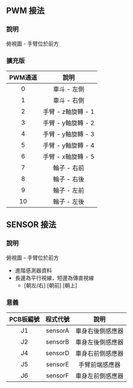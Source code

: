 ## PWM 接法

### 說明

俯視圖 - 手臂位於前方

### 擴充版

| PWM通道 |        說明        |
| :-----: | :----------------: |
|    0    |    車斗 - 左側     |
|    1    |    車斗 - 右側     |
|    2    | 手臂 - z軸旋轉 - 1 |
|    3    | 手臂 - y軸旋轉 - 2 |
|    4    | 手臂 - y軸旋轉 - 3 |
|    5    | 手臂 - y軸旋轉 - 4 |
|    6    | 手臂 - x軸旋轉 - 5 |
|    7    |    輪子 - 右前     |
|    8    |    輪子 - 右後     |
|    9    |    輪子 - 左前     |
|   10    |    輪子 - 左後     |

## SENSOR 接法

### 說明

俯視圖 - 手臂位於前方

- 進階感測器資料
- 長邊為平行視線，短邊為傳直視線
  - [朝左/右] [朝前] [朝上]

### 意義

| PCB板編號 | 程式代號 |       說明       |
| :-------: | :------: | :--------------: |
|    J1     | sensorA  | 車身右後側感應器 |
|    J2     | sensorB  | 車身左後側感應器 |
|    J4     | sensorD  | 車身右前側感應器 |
|    J5     | sensorE  |  手臂前端感應器  |
|    J6     | sensorF  | 車身左前側感應器 |
